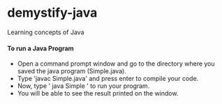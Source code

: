 # demystify-java
Learning concepts of Java

#### To run a Java Program
- Open a command prompt window and go to the directory where you saved the java program (Simple.java).
- Type 'javac Simple.java' and press enter to compile your code.
- Now, type ' java Simple ' to run your program.
- You will be able to see the result printed on the window.